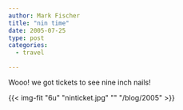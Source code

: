 ```yaml
---
author: Mark Fischer
title: "nin time"
date: 2005-07-25
type: post
categories:
  - travel

---
```


Wooo!  we got tickets to see nine inch nails!

<!--more-->

{{< img-fit
    "6u" "ninticket.jpg" ""
    "/blog/2005" >}}

